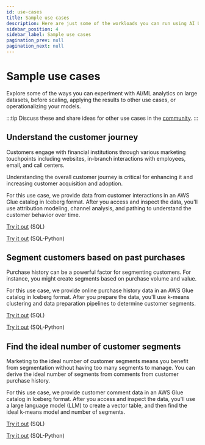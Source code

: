 ```yaml
---
id: use-cases
title: Sample use cases
description: Here are just some of the workloads you can run using AI Unlimited.
sidebar_position: 4
sidebar_label: Sample use cases
pagination_prev: null
pagination_next: null
---
```


# Sample use cases

Explore some of the ways you can experiment with AI/ML analytics on large datasets, before scaling, applying the results to other use cases, or operationalizing your models.

:::tip
Discuss these and share ideas for other use cases in the [community](https://support.teradata.com/community?id=community_forum&sys_id=b0aba91597c329d0e6d2bd8c1253affa).
:::


## Understand the customer journey

Customers engage with financial institutions through various marketing touchpoints including websites, in-branch interactions with employees, email, and call centers. 

Understanding the overall customer journey is critical for enhancing it and increasing customer acquisition and adoption.

For this use case, we provide data from customer interactions in an AWS Glue catalog in Iceberg format. After you access and inspect the data, you'll use attribution modeling, channel analysis, and pathing to understand the customer behavior over time.

[Try it out](https://github.com/Teradata/ai-unlimited-demos/blob/main/UseCases/Financial_Customer_Journey_SQL.ipynb) (SQL)

[Try it out](https://github.com/Teradata/ai-unlimited-demos/blob/main/UseCases/Financial_Customer_Journey_SQL_Python.ipynb) (SQL-Python)


## Segment customers based on past purchases

Purchase history can be a powerful factor for segmenting customers. For instance, you might create segments based on purchase volume and value.

For this use case, we provide online purchase history data in an AWS Glue catalog in Iceberg format. After you prepare the data, you'll use k-means clustering and data preparation pipelines to determine customer segments.

[Try it out](https://github.com/Teradata/ai-unlimited-demos/blob/main/UseCases/Native_Data_Prep_Transformation_Pipelines-SQL.ipynb) (SQL)

[Try it out](https://github.com/Teradata/ai-unlimited-demos/blob/main/UseCases/Native_Data_Prep_Transformation_Pipelines-SQL_Python.ipynb) (SQL-Python)


## Find the ideal number of customer segments

Marketing to the ideal number of customer segments means you benefit from segmentation without having too many segments to manage. You can derive the ideal number of segments from comments from customer purchase history.

For this use case, we provide customer comment data in an AWS Glue catalog in Iceberg format. After you access and inspect the data, you'll use a large language model (LLM) to create a vector table, and then find the ideal k-means model and number of segments.

[Try it out](https://github.com/Teradata/ai-unlimited-demos/blob/main/UseCases/Segmentation_With_Vector_Embedding-SQL.ipynb) (SQL)

[Try it out](https://github.com/Teradata/ai-unlimited-demos/blob/main/UseCases/Segmentation_With_Vector_Embedding-SQL_Python.ipynb) (SQL-Python)

